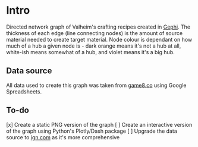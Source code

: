 # Intro
Directed network graph of Valheim's crafting recipes created in [Gephi](https://gephi.org/). The thickness of each edge (line connecting nodes) is the amount of source material needed to create target material. Node colour is dependant on how much of a hub a given node is - dark orange means it's not a hub at all, white-ish means somewhat of a hub, and violet means it's a big hub.

## Data source
All data used to create this graph was taken from [game8.co](https://game8.co/games/Valheim/archives/321005) using Google Spreadsheets.

## To-do
[x] Create a static PNG version of the graph
[ ] Create an interactive version of the graph using Python's Plotly/Dash package
[ ] Upgrade the data source to [ign.com](https://www.ign.com/wikis/valheim/Items_List#) as it's more comprehensive
